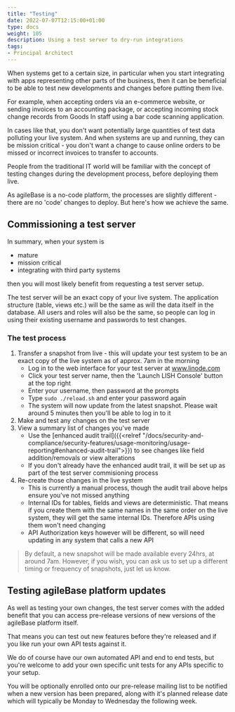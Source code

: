 ```yaml
---
title: "Testing"
date: 2022-07-07T12:15:00+01:00
type: docs
weight: 105
description: Using a test server to dry-run integrations
tags:
- Principal Architect
---
```

When systems get to a certain size, in particular when you start integrating with apps representing other parts of the business, then it can be beneficial to be able to test new developments and changes before putting them live.

For example, when accepting orders via an e-commerce website, or sending invoices to an accounting package, or accepting incoming stock change records from Goods In staff using a bar code scanning application.

In cases like that, you don't want potentially large quantities of test data polluting your live system. And when systems are up and running, they can be mission critical - you don't want a change to cause online orders to be missed or incorrect invoices to transfer to accounts.

People from the traditional IT world will be familiar with the concept of testing changes during the development process, before deploying them live.

As agileBase is a no-code platform, the processes are slightly different - there are no 'code' changes to deploy. But here's how we achieve the same.

## Commissioning a test server

In summary, when your system is
* mature
* mission critical
* integrating with third party systems

then you will most likely benefit from requesting a test server setup.

The test server will be an exact copy of your live system. The application structure (table, views etc.) will be the same as will the data itself in the database. All users and roles will also be the same, so people can log in using their existing username and passwords to test changes.

### The test process
1) Transfer a snapshot from live - this will update your test system to be an exact copy of the live system as of approx. 7am in the morning
    * Log in to the web interface for your test server at www.linode.com
    * Click your test server name, then the 'Launch LISH Console' button at the top right
    * Enter your username, then password at the prompts
    * Type `sudo ./reload.sh` and enter your password again
    * The system will now update from the latest snapshot. Please wait around 5 minutes then you'll be able to log in to it
2) Make and test any changes on the test server
3) View a summary list of changes you've made
    * Use the [enhanced audit trail]({{<relref "/docs/security-and-compliance/security-features/usage-monitoring/usage-reporting#enhanced-audit-trail">}}) to see changes like field addition/removals or view alterations
    * If you don't already have the enhanced audit trail, it will be set up as part of the test server commisioning process
4) Re-create those changes in the live system
    * This is currently a manual process, though the audit trail above helps ensure you've not missed anything
    * Internal IDs for tables, fields and views are deterministic. That means if you create them with the same names in the same order on the live system, they will get the same internal IDs. Therefore APIs using them won't need changing
    * API Authorization keys however will be different, so will need updating in any system that calls a new API
    
> By default, a new snapshot will be made available every 24hrs, at around 7am. However, if you wish, you can ask us to set up a different timing or frequency of snapshots, just let us know.

## Testing agileBase platform updates

As well as testing your own changes, the test server comes with the added benefit that you can access pre-release versions of new versions of the agileBase platform itself.

That means you can test out new features before they're released and if you like run your own API tests against it.

We do of course have our own automated API and end to end tests, but you're welcome to add your own specific unit tests for any APIs specific to your setup.

You will be optionally enrolled onto our pre-release mailing list to be notified when a new version has been prepared, along with it's planned release date which will typically be Monday to Wednesday the following week.
